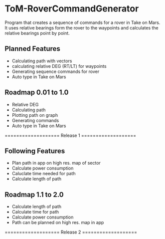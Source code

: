 # ToM-RoverCommandGenerator
Program that creates a sequence of commands for a rover in Take on Mars. It uses relative bearings form the rover to the waypoints and calculates the relative bearings point by point.

## Planned Features
- Calculating path with vectors
- calculating relative DEG (RT/LT) for waypoints
- Generating sequence commands for rover
- Auto type in Take on Mars

## Roadmap 0.01 to 1.0
* Relative  DEG
* Calculating path
* Plotting path on graph
* Generating commands
* Auto type in Take on Mars

=================== Release 1 ===================

## Following Features
- Plan path in app on high res. map of sector
- Calculate power consumption
- Caluclate time needed for path
- Calculate length of path

## Roadmap 1.1 to 2.0
* Calculate length of path
* Calculate time for path
* Calculate power consumption
* Path can be planned on high res. map in app

=================== Release 2 ===================
